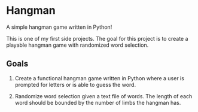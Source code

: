 # Hangman
A simple hangman game written in Python! 

This is one of my first side projects. The goal for this project is to create a playable hangman game with randomized word selection.

## Goals

1. Create a functional hangman game written in Python where a user is prompted for letters or is able to guess the word.

2. Randomize word selection given a text file of words. The length of each word should be bounded by the number of limbs the hangman has.
